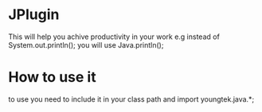# JPlugin
This will help you achive productivity in your work e.g instead of System.out.println(); you will use Java.println();

# How to use it
to use you need to include it in your class path and import youngtek.java.*; 
